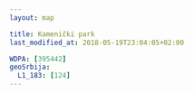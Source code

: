 ```yaml
---
layout: map

title: Kamenički park
last_modified_at: 2018-05-19T23:04:05+02:00

WDPA: [395442]
geoSrbija:
  L1_183: [124]
---
```

